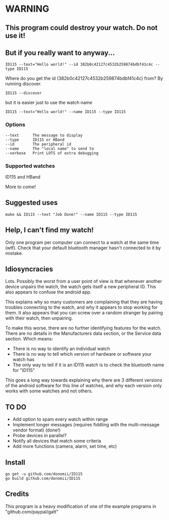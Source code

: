# WARNING

## This program could destroy your watch.  Do not use it!

## But if you really want to anyway...

    ID115 --text="Hello world!" --id 382b0c42127c4532b259874bdbf41c4c --type ID115


Where do you get the id (382b0c42127c4532b259874bdbf41c4c) from?  By running discover.

    ID115 --discover

but it is easier just to use the watch name

    ID115 --text="Hello world!" --name ID115 --type ID115

### Options

	--text		The message to display
	--type		ID115 or HBand
	--id		The peripheral id
	--name		The "local name" to send to
	--verbose	Print LOTS of extra debugging

### Supported watches

ID115 and HBand

More to come!


## Suggested uses

	make && ID115 --text "Job Done!" --name ID115 --type ID115

## Help, I can't find my watch!

Only one program per computer can connect to a watch at the same time (wtf).  Check that your default bluetooth manager hasn't connected to it by mistake.

## Idiosyncracies

Lots.  Possibly the worst from a user point of view is that whenever another device unpairs the watch, the watch gets itself a new peripheral ID.  This also appears to confuse the android app.

This explains why so many customers are complaining that they are having troubles connecting to the watch, and why it appears to stop working for them.  It also appears that you can screw over a random stranger by pairing with their watch, then unpairing.

To make this worse, there are no further identifying features for the watch.  There are no details in the Manufacturers data section, or the Service data section.  Which means:

* There is no way to identify an individual watch
* There is no way to tell which version of hardware or software your watch has
* The only way to tell if it is an ID115 watch is to check the bluetooth name for "ID115"

This goes a long way towards explaining why there are 3 different versions of the android software for this line of watches, and why each version only works with some watches and not others.


## TO DO

* Add option to spam every watch within range
* Implement longer messages (requires fiddling with the multi-message vendor format) (done!)
* Probe devices in parallel?
* Notify all devices that match some criteria
* Add more functions (camera, alarm, set time, etc)


## Install

	go get -u github.com/donomii/ID115
	go build github.com/donomii/ID115
	
## Credits

This program is a heavy modification of one of the example programs in "github.com/paypal/gatt"
